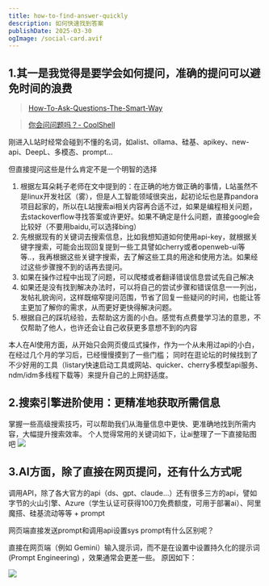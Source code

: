 ```yaml
---
title: how-to-find-answer-quickly
description: 如何快速找到答案
publishDate: 2025-03-30
ogImage: /social-card.avif
---
```

## 1.其一是我觉得是要学会如何提问，准确的提问可以避免时间的浪费

> [How-To-Ask-Questions-The-Smart-Way](https://github.com/ryanhanwu/How-To-Ask-Questions-The-Smart-Way/blob/main/README-zh_CN.md)

> [你会问问题吗？- CoolShell](https://coolshell.cn/articles/3713.html)

刚进入L站时经常会碰到不懂的名词，如alist、ollama、硅基、apikey、new-api、DeepL、多模态、prompt…

但直接提问这些是什么肯定不是一个明智的选择

1. 根据左耳朵耗子老师在文中提到的：在正确的地方做正确的事情，L站虽然不是linux开发社区（雾），但是人工智能领域很突出，起初论坛也是靠pandora项目起家的，所以在L站搜索ai相关内容再合适不过，如果是编程相关问题，去stackoverflow寻找答案或许更好。如果不确定是什么问题，直接google会比较好（不要用baidu,可以选择bing）
2. 先根据现有的关键词去搜索信息，比如我想知道如何使用api-key，就根据关键字搜索，可能会出现回复提到一些工具譬如cherry或者openweb-ui等等..，我再根据这些关键字搜索，去了解这些工具的用途和使用方法。如果经过这些步骤搜不到的话再去提问。
3. 如果在操作过程中出现了问题，可以爬楼或者翻译错误信息尝试先自己解决
4. 如果还是没有找到解决办法时，可以将自己的尝试步骤和错误信息一一列出，发帖礼貌询问，这样既缩窄提问范围，节省了回复一些疑问的时间，也能让答主更加了解你的需求，从而更好更快得解决问题。
5. 根据自己的踩坑经验，去帮助这方面的小白。感觉有点费曼学习法的意思，不仅帮助了他人，也许还会让自己收获更多意想不到的内容

本人在AI使用方面，从开始只会网页傻瓜式操作，作为一个从未用过api的小白，在经过几个月的学习后，已经慢慢摸到了一些门槛；
同时在逛论坛的时候找到了不少好用的工具（listary快速启动工具或网站、quicker、cherry多模型api服务、ndm/idm多线程下载等）来提升自己的上网舒适度。

## **2.搜索引擎进阶使用：更精准地获取所需信息**

掌握一些高级搜索技巧，可以帮助我们从海量信息中更快、更准确地找到所需内容，大幅提升搜索效率。
个人觉得常用的关键词如下，让ai整理了一下直接贴图吧
![](/assets/images/quicker_20250330_185442.png)

## 3.AI方面，除了直接在网页提问，还有什么方式呢

调用API，除了各大官方的api（ds、gpt、claude…）还有很多三方的api，譬如字节的火山引擎、Azure（学生认证可获得100刀免费额度，可用于部署ai）、阿里魔搭、硅基流动等等 + prompt 

网页端直接发送prompt和调用api设置sys prompt有什么区别呢？

直接在网页端（例如 Gemini）输入提示词，而不是在设置中设置持久化的提示词 (Prompt Engineering) ，效果通常会更差一些。 原因如下：

![](/assets/images/quicker_20250330_190115.png)

